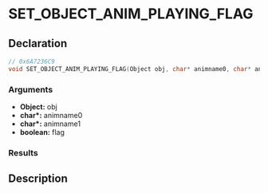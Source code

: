 # SET_OBJECT_ANIM_PLAYING_FLAG

## Declaration
```cpp
// 0x6A7236C9
void SET_OBJECT_ANIM_PLAYING_FLAG(Object obj, char* animname0, char* animname1, boolean flag);
```

### Arguments
- **Object:** obj
- **char\*:** animname0
- **char\*:** animname1
- **boolean:** flag

### Results

## Description
